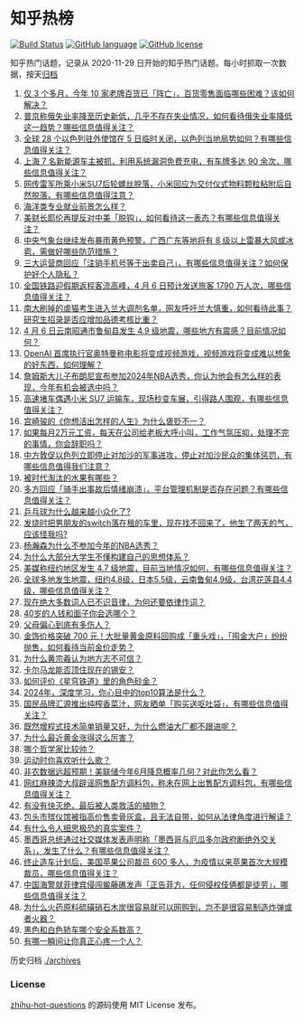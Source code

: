 # 知乎热榜
[![Build Status](https://github.com/ToWeLong/zhihu-hot-questions/workflows/CI/badge.svg)](https://github.com/ToWeLong/zhihu-hot-questions/actions)
[![GitHub language](https://img.shields.io/badge/language-golang-orange.svg)](https://golang.org/)
[![GitHub license](https://img.shields.io/github/license/ToWeLong/zhihu-hot-questions)](https://github.com/ToWeLong/zhihu-hot-questions/blob/main/LICENSE)

知乎热门话题，记录从 2020-11-29 日开始的知乎热门话题。每小时抓取一次数据，按天[归档](./archives)

<!-- BEGIN -->

1. [仅 3 个多月，今年 10 家老牌百货已「阵亡」，百货零售面临哪些困难？该如何解决？](https://www.zhihu.com/question/651876029)
1. [普京称俄失业率降至历史新低，几乎不存在失业情况，如何看待俄失业率降低这一趋势？哪些信息值得关注？](https://www.zhihu.com/question/651937191)
1. [全球 28 个以色列驻外使馆在 5 日临时关闭，以色列当地局势如何？有哪些信息值得关注？](https://www.zhihu.com/question/651879239)
1. [上海 7 名新能源车主被抓，利用系统漏洞免费充电，有车牌多达 90 余次，哪些信息值得关注？](https://www.zhihu.com/question/651918098)
1. [网传雷军所乘小米SU7后轮螺丝脱落，小米回应为交付仪式物料颗粒粘附后自然脱落，有哪些信息值得注意？](https://www.zhihu.com/question/651876195)
1. [海洋类专业就业前景怎么样？](https://www.zhihu.com/question/443588270)
1. [美财长耶伦再提反对中美「脱钩」，如何看待这一表态？有哪些信息值得关注？](https://www.zhihu.com/question/651875415)
1. [中央气象台继续发布暴雨黄色预警，广西广东等地将有 8 级以上雷暴大风或冰雹，需做好哪些防范措施？](https://www.zhihu.com/question/651886287)
1. [三大运营商回应「注销手机号等于出卖自己」，有哪些信息值得关注？如何保护好个人隐私？](https://www.zhihu.com/question/651875229)
1. [全国铁路迎假期返程客流高峰，4 月 6 日预计发送旅客 1790 万人次，哪些信息值得关注？](https://www.zhihu.com/question/651878654)
1. [南大刷掉的虐猫考生进入兰大调剂名单，网友呼吁兰大慎重，如何看待此事？研究生招录是否应增加品德考核比重？](https://www.zhihu.com/question/651939361)
1. [4 月 6 日云南昭通市鲁甸县发生 4.9 级地震，哪些地方有震感？目前情况如何？](https://www.zhihu.com/question/651892079)
1. [OpenAI 首席执行官奥特曼称电影将变成视频游戏，视频游戏将变成难以想象的好东西，如何理解？](https://www.zhihu.com/question/651796208)
1. [詹姆斯大儿子布朗尼宣布参加2024年NBA选秀，你认为他会有怎么样的表现，今年有机会被选中吗？](https://www.zhihu.com/question/651856428)
1. [高速堵车偶遇小米 SU7 运输车，现场秒变车展，引得路人围观，有哪些信息值得关注？](https://www.zhihu.com/question/651926013)
1. [宫崎骏的《你想活出怎样的人生》为什么褒贬不一？](https://www.zhihu.com/question/651837796)
1. [如果每月2万元工资，每天在公司给老板大呼小叫，工作气氛压抑，处理不完的事情，你会辞职吗？](https://www.zhihu.com/question/649267253)
1. [中方敦促以色列立即停止对加沙的军事进攻，停止对加沙民众的集体惩罚，有哪些信息值得我们注意？](https://www.zhihu.com/question/651883530)
1. [被时代淘汰的水果有哪些？](https://www.zhihu.com/question/646904142)
1. [多方回应「骑手出事故后情绪崩溃」，平台管理机制是否存在问题？有哪些信息值得关注？](https://www.zhihu.com/question/651883147)
1. [乒乓球为什么越来越小众化了?](https://www.zhihu.com/question/457179364)
1. [发烧时把男朋友的switch落在租的车里，现在找不回来了，他生了两天的气，应该怪我吗?](https://www.zhihu.com/question/649149799)
1. [杨瀚森为什么不参加今年的NBA选秀？](https://www.zhihu.com/question/651758312)
1. [为什么大部分大学生不懂构建自己的思想体系？](https://www.zhihu.com/question/650300547)
1. [美媒称纽约地区发生 4.7 级地震，目前当地情况如何，有哪些信息值得关注？](https://www.zhihu.com/question/651849553)
1. [全球多地发生地震，纽约4.8级，日本5.5级，云南鲁甸4.9级，台湾花莲县4.4级，哪些信息值得关注？](https://www.zhihu.com/question/651894458)
1. [现在绝大多数词人已不识音律，为何还要依律作词？](https://www.zhihu.com/question/651599330)
1. [40岁的人钱和面子你会选哪个？](https://www.zhihu.com/question/651805408)
1. [父母偏心到底有多伤人？](https://www.zhihu.com/question/353910044)
1. [金饰价格突破 700 元！大批量黄金原料回购成「重头戏」，「囤金大户」纷纷抛售，如何看待当前金价走势？](https://www.zhihu.com/question/651962373)
1. [为什么黄宗羲认为地方志不可信？](https://www.zhihu.com/question/597654282)
1. [卡尔马龙能否顶住现在的锡安？](https://www.zhihu.com/question/645288842)
1. [如何评价《星穹铁道》里的角色砂金？](https://www.zhihu.com/question/641111858)
1. [2024年，深度学习，你心目中的top10算法是什么？](https://www.zhihu.com/question/638660013)
1. [国民品牌汇源推出纯榨香菜汁，网友晒单「购买送呕吐袋」，有哪些信息值得关注？](https://www.zhihu.com/question/651904127)
1. [既然增程式技术简单销量又好，为什么燃油大厂都不跟进呢？](https://www.zhihu.com/question/639489910)
1. [为什么最近黄金涨得这么厉害？](https://www.zhihu.com/question/648341085)
1. [哪个哲学家比较帅？](https://www.zhihu.com/question/23934802)
1. [运动时你喜欢听什么歌？](https://www.zhihu.com/question/651875217)
1. [非农数据远超预期！美联储今年6月降息概率几何？对此你怎么看？](https://www.zhihu.com/question/651910066)
1. [网红麻辣烫大叔辟谣网售配方调料包，称未在网上出售配方调料包，有哪些信息值得关注？](https://www.zhihu.com/question/651878611)
1. [有没有快灭绝，最后被人类救活的植物？](https://www.zhihu.com/question/646267393)
1. [包头市殡仪馆被指高价售卖骨灰盒，且无法自带，如何从法律角度进行解读？](https://www.zhihu.com/question/651879468)
1. [有什么令人细思极恐的真实案件？](https://www.zhihu.com/question/334828112)
1. [墨西哥总统通过社交媒体发表声明称「墨西哥与厄瓜多尔政府断绝外交关系」，发生了什么？有哪些信息值得关注？](https://www.zhihu.com/question/651910177)
1. [终止造车计划后，美国苹果公司裁员 600 多人，为疫情以来苹果首次大规模裁员，哪些信息值得关注？](https://www.zhihu.com/question/651918106)
1. [中国海警就菲律宾侵闯鲎藤礁发声「正告菲方，任何侵权伎俩都是徒劳」，哪些信息值得关注？](https://www.zhihu.com/question/651941145)
1. [为什么火药原料硫磺硝石木炭很容易就可以网购到，岂不是很容易制造炸弹或者火器？](https://www.zhihu.com/question/651334271)
1. [黑色和白色轿车哪个安全系数高？](https://www.zhihu.com/question/651891476)
1. [有哪一瞬间让你真正心疼一个人？](https://www.zhihu.com/question/269493537)

<!-- END -->

历史归档 [./archives](./archives)


### License
[zhihu-hot-questions](https://github.com/towelong/zhihu-hot-questions) 的源码使用 MIT License 发布。